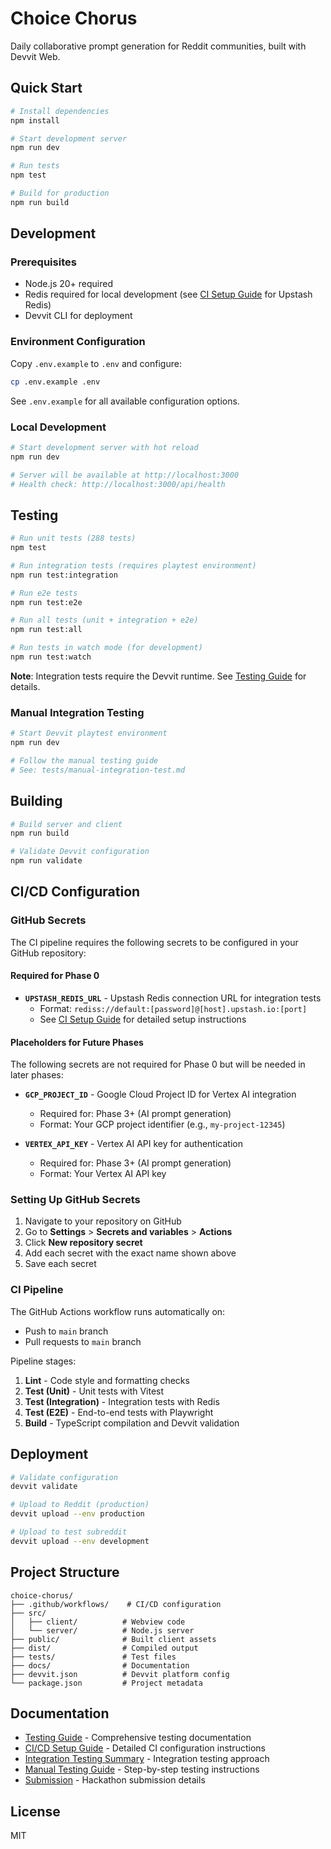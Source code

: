 # Choice Chorus

Daily collaborative prompt generation for Reddit communities, built with Devvit Web.

## Quick Start

```bash
# Install dependencies
npm install

# Start development server
npm run dev

# Run tests
npm test

# Build for production
npm run build
```

## Development

### Prerequisites

- Node.js 20+ required
- Redis required for local development (see [CI Setup Guide](docs/ci-setup.md) for Upstash Redis)
- Devvit CLI for deployment

### Environment Configuration

Copy `.env.example` to `.env` and configure:

```bash
cp .env.example .env
```

See `.env.example` for all available configuration options.

### Local Development

```bash
# Start development server with hot reload
npm run dev

# Server will be available at http://localhost:3000
# Health check: http://localhost:3000/api/health
```

## Testing

```bash
# Run unit tests (288 tests)
npm test

# Run integration tests (requires playtest environment)
npm run test:integration

# Run e2e tests
npm run test:e2e

# Run all tests (unit + integration + e2e)
npm run test:all

# Run tests in watch mode (for development)
npm run test:watch
```

**Note**: Integration tests require the Devvit runtime. See [Testing Guide](docs/TESTING.md) for details.

### Manual Integration Testing

```bash
# Start Devvit playtest environment
npm run dev

# Follow the manual testing guide
# See: tests/manual-integration-test.md
```

## Building

```bash
# Build server and client
npm run build

# Validate Devvit configuration
npm run validate
```

## CI/CD Configuration

### GitHub Secrets

The CI pipeline requires the following secrets to be configured in your GitHub repository:

#### Required for Phase 0

- **`UPSTASH_REDIS_URL`** - Upstash Redis connection URL for integration tests
  - Format: `rediss://default:[password]@[host].upstash.io:[port]`
  - See [CI Setup Guide](docs/ci-setup.md) for detailed setup instructions

#### Placeholders for Future Phases

The following secrets are not required for Phase 0 but will be needed in later phases:

- **`GCP_PROJECT_ID`** - Google Cloud Project ID for Vertex AI integration
  - Required for: Phase 3+ (AI prompt generation)
  - Format: Your GCP project identifier (e.g., `my-project-12345`)

- **`VERTEX_API_KEY`** - Vertex AI API key for authentication
  - Required for: Phase 3+ (AI prompt generation)
  - Format: Your Vertex AI API key

### Setting Up GitHub Secrets

1. Navigate to your repository on GitHub
2. Go to **Settings** > **Secrets and variables** > **Actions**
3. Click **New repository secret**
4. Add each secret with the exact name shown above
5. Save each secret

### CI Pipeline

The GitHub Actions workflow runs automatically on:
- Push to `main` branch
- Pull requests to `main` branch

Pipeline stages:
1. **Lint** - Code style and formatting checks
2. **Test (Unit)** - Unit tests with Vitest
3. **Test (Integration)** - Integration tests with Redis
4. **Test (E2E)** - End-to-end tests with Playwright
5. **Build** - TypeScript compilation and Devvit validation

## Deployment

```bash
# Validate configuration
devvit validate

# Upload to Reddit (production)
devvit upload --env production

# Upload to test subreddit
devvit upload --env development
```

## Project Structure

```
choice-chorus/
├── .github/workflows/    # CI/CD configuration
├── src/
│   ├── client/          # Webview code
│   └── server/          # Node.js server
├── public/              # Built client assets
├── dist/                # Compiled output
├── tests/               # Test files
├── docs/                # Documentation
├── devvit.json          # Devvit platform config
└── package.json         # Project metadata
```

## Documentation

- [Testing Guide](docs/TESTING.md) - Comprehensive testing documentation
- [CI/CD Setup Guide](docs/ci-setup.md) - Detailed CI configuration instructions
- [Integration Testing Summary](tests/integration/SUMMARY.md) - Integration testing approach
- [Manual Testing Guide](tests/manual-integration-test.md) - Step-by-step testing instructions
- [Submission](SUBMISSION.md) - Hackathon submission details

## License

MIT
